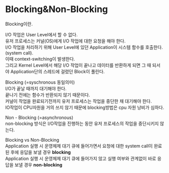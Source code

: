 # Blocking&Non-Blocking

Blocking이란.

I/O 작업은 User Level에서 할 수 없다.  
유저 프로세스는 커널(OS)에게 I/O 작업에 대한 요청을 해야 한다.  
I/O 작업을 처리하기 위해 User Level에 있던 Application이 시스템 함수를 호출한다. (system call).  
이때 context-switching이 발생한다.  
그리고 Kernel Level에서 해당 I/O 작업이 끝나고 데이터를 반환하게 되면 그 때 되서야 Application단의 스레드에 걸렸던 Block이 풀린다.

Blocking (=syschronous 동일의미)  
I/O가 끝날 때까지 대기해야 한다.  
끝나기 전에는 함수가 반환되지 않기 때문이다.  
커널이 작업을 완료되기전까지 유저 프로세스는 작업을 중단한 채 대기해야 한다.   
IO작업이 CPU자원을 거의 쓰지 않기 때문에 blocking방법은 cpu 자원 낭비가 심하다.  


Non - Blocking (=asynchronous)  
non-blocking 방식은 I/O작업을 진행하는 동안 유저 프로세스의 작업을 중단시키지 않는다.  

Blocking vs Non-Blocking  
Application 실행 시 운영체제 대기 큐에 들어가면서 요청에 대한 system call이 완료된 후에 응답을 보낼 경우 **blocking**    
Application 실행 시 운영체제 대기 큐에 들어가지 않고 실행 여부와 관계없이 바로 응답을 보낼 경우 **non-blocking**